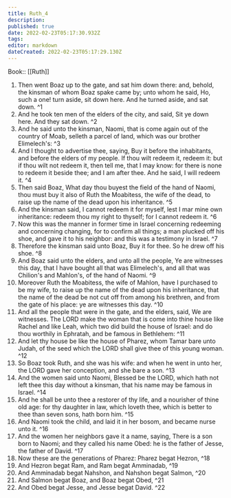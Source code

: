 ```yaml
---
title: Ruth_4
description: 
published: true
date: 2022-02-23T05:17:30.932Z
tags: 
editor: markdown
dateCreated: 2022-02-23T05:17:29.130Z
---
```


 Book:: [[Ruth]]
 1. Then went Boaz up to the gate, and sat him down there: and, behold, the kinsman of whom Boaz spake came by; unto whom he said, Ho, such a one! turn aside, sit down here. And he turned aside, and sat down. ^1
 2. And he took ten men of the elders of the city, and said, Sit ye down here. And they sat down. ^2
 3. And he said unto the kinsman, Naomi, that is come again out of the country of Moab, selleth a parcel of land, which was our brother Elimelech's: ^3
 4. And I thought to advertise thee, saying, Buy it before the inhabitants, and before the elders of my people. If thou wilt redeem it, redeem it: but if thou wilt not redeem it, then tell me, that I may know: for there is none to redeem it beside thee; and I am after thee. And he said, I will redeem it. ^4
 5. Then said Boaz, What day thou buyest the field of the hand of Naomi, thou must buy it also of Ruth the Moabitess, the wife of the dead, to raise up the name of the dead upon his inheritance. ^5
 6. And the kinsman said, I cannot redeem it for myself, lest I mar mine own inheritance: redeem thou my right to thyself; for I cannot redeem it. ^6
 7. Now this was the manner in former time in Israel concerning redeeming and concerning changing, for to confirm all things; a man plucked off his shoe, and gave it to his neighbor: and this was a testimony in Israel. ^7
 8. Therefore the kinsman said unto Boaz, Buy it for thee. So he drew off his shoe. ^8
 9. And Boaz said unto the elders, and unto all the people, Ye are witnesses this day, that I have bought all that was Elimelech's, and all that was Chilion's and Mahlon's, of the hand of Naomi. ^9
 10. Moreover Ruth the Moabitess, the wife of Mahlon, have I purchased to be my wife, to raise up the name of the dead upon his inheritance, that the name of the dead be not cut off from among his brethren, and from the gate of his place: ye are witnesses this day. ^10
 11. And all the people that were in the gate, and the elders, said, We are witnesses. The LORD make the woman that is come into thine house like Rachel and like Leah, which two did build the house of Israel: and do thou worthily in Ephratah, and be famous in Bethlehem: ^11
 12. And let thy house be like the house of Pharez, whom Tamar bare unto Judah, of the seed which the LORD shall give thee of this young woman. ^12
 13. So Boaz took Ruth, and she was his wife: and when he went in unto her, the LORD gave her conception, and she bare a son. ^13
 14. And the women said unto Naomi, Blessed be the LORD, which hath not left thee this day without a kinsman, that his name may be famous in Israel. ^14
 15. And he shall be unto thee a restorer of thy life, and a nourisher of thine old age: for thy daughter in law, which loveth thee, which is better to thee than seven sons, hath born him. ^15
 16. And Naomi took the child, and laid it in her bosom, and became nurse unto it. ^16
 17. And the women her neighbors gave it a name, saying, There is a son born to Naomi; and they called his name Obed: he is the father of Jesse, the father of David. ^17
 18. Now these are the generations of Pharez: Pharez begat Hezron, ^18
 19. And Hezron begat Ram, and Ram begat Amminadab, ^19
 20. And Amminadab begat Nahshon, and Nahshon begat Salmon, ^20
 21. And Salmon begat Boaz, and Boaz begat Obed, ^21
 22. And Obed begat Jesse, and Jesse begat David. ^22
